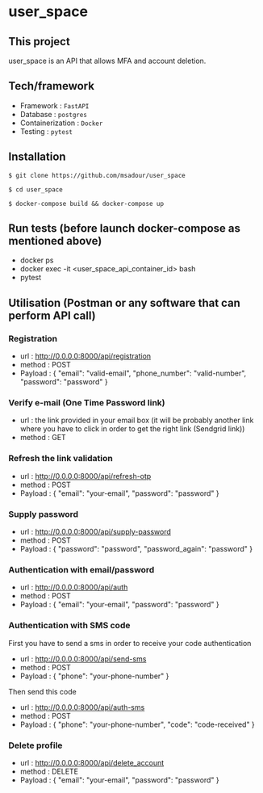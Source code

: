 # user_space


## This project

user_space is an API that allows MFA and account deletion.


## Tech/framework

* Framework : ``FastAPI``
* Database : ``postgres`` 
* Containerization : ```Docker```
* Testing : ```pytest```

## Installation

```
$ git clone https://github.com/msadour/user_space

$ cd user_space

$ docker-compose build && docker-compose up

```

## Run tests (before launch docker-compose as mentioned above)

* docker ps 
* docker exec -it <user_space_api_container_id> bash
* pytest

## Utilisation (Postman or any software that can perform API call)

### Registration

* url : http://0.0.0.0:8000/api/registration
* method : POST
* Payload : {
    "email": "valid-email",
    "phone_number": "valid-number",
    "password": "password"
}

### Verify e-mail (One Time Password link)

* url : the link provided in your email box (it will be probably another link where you have to click in order to get the right link (Sendgrid link))
* method : GET


### Refresh the link validation

* url : http://0.0.0.0:8000/api/refresh-otp
* method : POST
* Payload : {
    "email": "your-email",
    "password": "password"
}


### Supply password

* url : http://0.0.0.0:8000/api/supply-password
* method : POST
* Payload : {
    "password": "password",
    "password_again": "password"
}
  

### Authentication with email/password

* url : http://0.0.0.0:8000/api/auth
* method : POST
* Payload : {
    "email": "your-email",
    "password": "password"
}
  
### Authentication with SMS code

First you have to send a sms in order to receive your code authentication

* url : http://0.0.0.0:8000/api/send-sms
* method : POST
* Payload : {
    "phone": "your-phone-number"
}
  
Then send this code

* url : http://0.0.0.0:8000/api/auth-sms
* method : POST
* Payload : {
    "phone": "your-phone-number",
    "code": "code-received"
}
  

### Delete profile

* url : http://0.0.0.0:8000/api/delete_account
* method : DELETE
* Payload : {
    "email": "your-email",
    "password": "password"
}